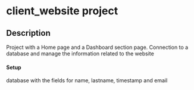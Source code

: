 # client_website project

## Description

  Project with a Home page and a Dashboard section page.
  Connection to a database and manage the information related to the website

#### Setup

  database with the fields for name, lastname, timestamp and email